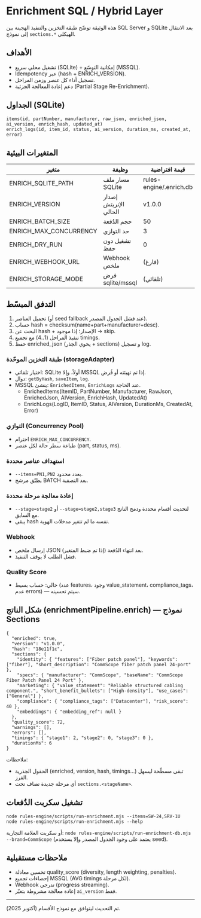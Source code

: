 # Enrichment SQL / Hybrid Layer

هذه الوثيقة توضّح طبقة التخزين والتنفيذ الهجينة بين SQL Server و SQLite بعد الانتقال إلى نموذج `sections.*` الهيكلي.

## الأهداف
- تشغيل محلي سريع (SQLite) + إمكانية التوسّع (MSSQL).
- Idempotency عبر (hash + ENRICH_VERSION).
- تسجيل أداء كل عنصر وزمن المراحل.
- دعم إعادة المعالجة الجزئية (Partial Stage Re-Enrichment).

## الجداول (SQLite)
```
items(id, partNumber, manufacturer, raw_json, enriched_json, ai_version, enrich_hash, updated_at)
enrich_logs(id, item_id, status, ai_version, duration_ms, created_at, error)
```

## المتغيرات البيئية
| متغير | وظيفة | قيمة افتراضية |
|-------|-------|---------------|
| ENRICH_SQLITE_PATH | مسار ملف SQLite | rules-engine/.enrich.db |
| ENRICH_VERSION | إصدار الإنريتش الحالي | v1.0.0 |
| ENRICH_BATCH_SIZE | حجم الدُفعة | 50 |
| ENRICH_MAX_CONCURRENCY | حد التوازي | 3 |
| ENRICH_DRY_RUN | تشغيل دون حفظ | 0 |
| ENRICH_WEBHOOK_URL | Webhook ملخص | (فارغ) |
| ENRICH_STORAGE_MODE | فرض sqlite/mssql | (تلقائي) |

## التدفق المبسّط
1. تحميل العناصر (أو seed fallback عند فشل الجدول المصدر).
2. حساب hash = checksum(name+part+manufacturer+desc).
3. البحث عن hash + الإصدار؛ إذا موجود → skip.
4. تنفيذ المراحل (1..4) مع تجميع timings.
5. حفظ enriched_json (يحوي الجذر + sections) و تسجيل log.

### طبقة التخزين الموحّدة (storageAdapter)
- اختيار تلقائي: SQLite أولاً، وإلا MSSQL إذا تم تهيئته أو فُرض.
- دوال: `getByHash`, `saveItem`, `log`.
- MSSQL ينشئ: `EnrichedItems`, `EnrichLogs` عند الحاجة.
  - EnrichedItems(ItemID, PartNumber, Manufacturer, RawJson, EnrichedJson, AIVersion, EnrichHash, UpdatedAt)
  - EnrichLogs(LogID, ItemID, Status, AIVersion, DurationMs, CreatedAt, Error)

### التوازي (Concurrency Pool)
- احترام `ENRICH_MAX_CONCURRENCY`.
- طباعة سطر حالة لكل عنصر (part, status, ms).

### استهداف عناصر محددة
- `--items=PN1,PN2` بعدد محدود.
- يطبّق مرشح BATCH بعد التصفية.

### إعادة معالجة مرحلة محددة
- `--stage=stage2` أو `--stage=stage2,stage3` لتحديث أقسام محددة ودمج الناتج مع السابق.
- يبقى hash نفسه ما لم تتغير مدخلات الهوية.

### Webhook
- إرسال ملخص JSON بعد انتهاء الدُفعة (إذا تم ضبط المتغير).
- فشل الطلب لا يوقف التنفيذ.

### Quality Score
- حالي: حساب بسيط (عدد features، وجود value_statement، compliance_tags، عدم errors) — سيتم تحسينه.

## شكل الناتج (enrichmentPipeline.enrich) — نموذج Sections
```jsonc
{
  "enriched": true,
  "version": "v1.0.0",
  "hash": "18e11f1c",
  "sections": {
    "identity": { "features": ["Fiber patch panel"], "keywords": ["fiber"], "short_description": "CommScope fiber patch panel 24-port" },
    "specs": { "manufacturer": "CommScope", "baseName": "CommScope Fiber Patch Panel 24 Port" },
    "marketing": { "value_statement": "Reliable structured cabling component.", "short_benefit_bullets": ["High-density"], "use_cases": ["General"] },
    "compliance": { "compliance_tags": ["Datacenter"], "risk_score": 40 },
    "embeddings": { "embedding_ref": null }
  },
  "quality_score": 72,
  "warnings": [],
  "errors": [],
  "timings": { "stage1": 2, "stage2": 0, "stage3": 0 },
  "durationMs": 6
}
```

ملاحظات:
- الحقول الجذرية (enriched, version, hash, timings...) تبقى مسطّحة ليسهل الفرز.
- أي مرحلة جديدة تضاف تحت `sections.<stageName>`.

## تشغيل سكربت الدُفعات
```
node rules-engine/scripts/run-enrichment.mjs --items=SW-24,SRV-1U
node rules-engine/scripts/run-enrichment.mjs --help
```
أو سكربت العلامة التجارية: `node rules-engine/scripts/run-enrichment-db.mjs --brand=CommScope` (يعتمد على وجود الجدول المصدر وإلا يستخدم seed).

## ملاحظات مستقبلية
- تحسين معادلة quality_score (diversity, length weighting, penalties).
- إحصاءات تجميع MSSQL (AVG timings لكل مرحلة).
- Webhook تدرجي (progress streaming).
- إعادة معالجة مشروطة بتغيّر `ai_version` فقط.

---
تم التحديث ليتوافق مع نموذج الأقسام (أكتوبر 2025).
